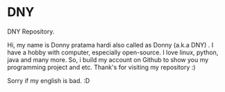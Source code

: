 # DNY
DNY Repository.

Hi, my name is Donny pratama hardi also called as Donny (a.k.a DNY) . 
I have a hobby with computer, especially open-source. I love linux, python, java and many more. So, i build my account on Github to show you my programming project and etc. Thank's for visiting my repository :) 

Sorry if my english is bad. :D
